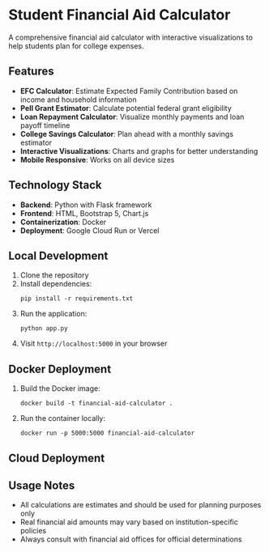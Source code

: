 # Student Financial Aid Calculator

A comprehensive financial aid calculator with interactive visualizations to help students plan for college expenses.

## Features

- **EFC Calculator**: Estimate Expected Family Contribution based on income and household information
- **Pell Grant Estimator**: Calculate potential federal grant eligibility 
- **Loan Repayment Calculator**: Visualize monthly payments and loan payoff timeline
- **College Savings Calculator**: Plan ahead with a monthly savings estimator
- **Interactive Visualizations**: Charts and graphs for better understanding
- **Mobile Responsive**: Works on all device sizes

## Technology Stack

- **Backend**: Python with Flask framework
- **Frontend**: HTML, Bootstrap 5, Chart.js
- **Containerization**: Docker
- **Deployment**: Google Cloud Run or Vercel

## Local Development

1. Clone the repository
2. Install dependencies:
   ```
   pip install -r requirements.txt
   ```
3. Run the application:
   ```
   python app.py
   ```
4. Visit `http://localhost:5000` in your browser

## Docker Deployment

1. Build the Docker image:
   ```
   docker build -t financial-aid-calculator .
   ```
2. Run the container locally:
   ```
   docker run -p 5000:5000 financial-aid-calculator
   ```

## Cloud Deployment


## Usage Notes

- All calculations are estimates and should be used for planning purposes only
- Real financial aid amounts may vary based on institution-specific policies
- Always consult with financial aid offices for official determinations
